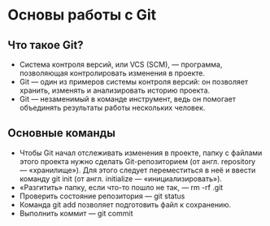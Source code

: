 # **Основы работы с Git**  


## **Что такое Git?** 
- Система контроля версий, или VCS (SCM), — программа, позволяющая контролировать изменения в проекте.  
- Git — один из примеров системы контроля версий: он позволяет хранить, изменять и анализировать историю проекта.  
- Git — незаменимый в команде инструмент, ведь он помогает объединять результаты работы нескольких человек.  

## **Основные команды**  
- Чтобы Git начал отслеживать изменения в проекте, папку с файлами этого проекта нужно сделать Git-репозиторием (от англ. repository — «хранилище»). Для этого следует переместиться в неё и ввести команду git init (от англ. initialize — «инициализировать»).  
- «Разгитить» папку, если что-то пошло не так, — rm -rf .git  
- Проверить состояние репозитория — git status  
- Команда git add позволяет подготовить файл к сохранению.  
- Выполнить коммит — git commit  



 

